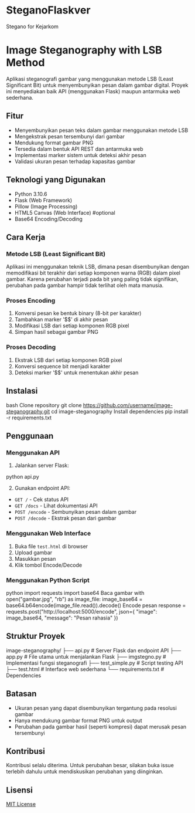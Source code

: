 # SteganoFlaskver
Stegano for Kejarkom 

# Image Steganography with LSB Method

Aplikasi steganografi gambar yang menggunakan metode LSB (Least Significant Bit) untuk menyembunyikan pesan dalam gambar digital. Proyek ini menyediakan baik API (menggunakan Flask) maupun antarmuka web sederhana.

## Fitur

- Menyembunyikan pesan teks dalam gambar menggunakan metode LSB
- Mengekstrak pesan tersembunyi dari gambar
- Mendukung format gambar PNG
- Tersedia dalam bentuk API REST dan antarmuka web
- Implementasi marker sistem untuk deteksi akhir pesan
- Validasi ukuran pesan terhadap kapasitas gambar

## Teknologi yang Digunakan

- Python 3.10.6
- Flask (Web Framework)
- Pillow (Image Processing)
- HTML5 Canvas (Web Interface) #optional
- Base64 Encoding/Decoding

## Cara Kerja

### Metode LSB (Least Significant Bit)

Aplikasi ini menggunakan teknik LSB, dimana pesan disembunyikan dengan memodifikasi bit terakhir dari setiap komponen warna (RGB) dalam pixel gambar. Karena perubahan terjadi pada bit yang paling tidak signifikan, perubahan pada gambar hampir tidak terlihat oleh mata manusia.

### Proses Encoding

1. Konversi pesan ke bentuk binary (8-bit per karakter)
2. Tambahkan marker '$$' di akhir pesan
3. Modifikasi LSB dari setiap komponen RGB pixel
4. Simpan hasil sebagai gambar PNG

### Proses Decoding

1. Ekstrak LSB dari setiap komponen RGB pixel
2. Konversi sequence bit menjadi karakter
3. Deteksi marker '$$' untuk menentukan akhir pesan

## Instalasi

bash
Clone repository
git clone https://github.com/username/image-steganography.git
cd image-steganography
Install dependencies
pip install -r requirements.txt


## Penggunaan

### Menggunakan API

1. Jalankan server Flask:

python api.py


2. Gunakan endpoint API:
- `GET /` - Cek status API
- `GET /docs` - Lihat dokumentasi API
- `POST /encode` - Sembunyikan pesan dalam gambar
- `POST /decode` - Ekstrak pesan dari gambar

### Menggunakan Web Interface

1. Buka file `test.html` di browser
2. Upload gambar
3. Masukkan pesan
4. Klik tombol Encode/Decode

### Menggunakan Python Script


python
import requests
import base64
Baca gambar
with open("gambar.jpg", "rb") as image_file:
image_base64 = base64.b64encode(image_file.read()).decode()
Encode pesan
response = requests.post("http://localhost:5000/encode",
json={
"image": image_base64,
"message": "Pesan rahasia"
})  

## Struktur Proyek

image-steganography/
├── api.py            # Server Flask dan endpoint API
├── app.py            # File utama untuk menjalankan Flask
├── imgstegno.py      # Implementasi fungsi steganografi
├── test_simple.py    # Script testing API
├── test.html         # Interface web sederhana
└── requirements.txt  # Dependencies

## Batasan

- Ukuran pesan yang dapat disembunyikan tergantung pada resolusi gambar
- Hanya mendukung gambar format PNG untuk output
- Perubahan pada gambar hasil (seperti kompresi) dapat merusak pesan tersembunyi

## Kontribusi

Kontribusi selalu diterima. Untuk perubahan besar, silakan buka issue terlebih dahulu untuk mendiskusikan perubahan yang diinginkan.

## Lisensi

[MIT License](LICENSE)
